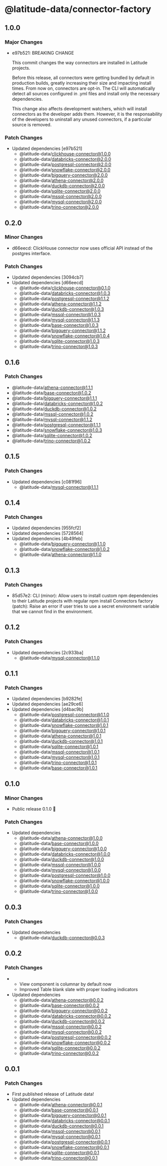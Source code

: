 # @latitude-data/connector-factory

## 1.0.0

### Major Changes

- e97b521: BREAKING CHANGE

  This commit changes the way connectors are installed in Latitude projects.

  Before this release, all connectors were getting bundled by default in
  production builds, greatly increasing their size and impacting install times.
  From now on, connectors are opt-in. The CLI will automatically detect all
  sources configured in .yml files and install only the necessary dependencies.

  This change also affects development watchers, which will install connectors as
  the developer adds them. However, it is the responsability of the developers
  to uninstall any unused connectors, if a particular source is removed.

### Patch Changes

- Updated dependencies [e97b521]
  - @latitude-data/clickhouse-connector@1.0.0
  - @latitude-data/databricks-connector@2.0.0
  - @latitude-data/postgresql-connector@2.0.0
  - @latitude-data/snowflake-connector@2.0.0
  - @latitude-data/bigquery-connector@2.0.0
  - @latitude-data/athena-connector@2.0.0
  - @latitude-data/duckdb-connector@2.0.0
  - @latitude-data/sqlite-connector@2.0.0
  - @latitude-data/mssql-connector@2.0.0
  - @latitude-data/mysql-connector@2.0.0
  - @latitude-data/trino-connector@2.0.0

## 0.2.0

### Minor Changes

- d66eecd: ClickHouse connector now uses official API instead of the postgres interface.

### Patch Changes

- Updated dependencies [3094cb7]
- Updated dependencies [d66eecd]
  - @latitude-data/clickhouse-connector@0.1.0
  - @latitude-data/databricks-connector@1.0.3
  - @latitude-data/postgresql-connector@1.1.2
  - @latitude-data/athena-connector@1.1.2
  - @latitude-data/duckdb-connector@1.0.3
  - @latitude-data/mssql-connector@1.0.3
  - @latitude-data/mysql-connector@1.1.3
  - @latitude-data/base-connector@1.0.3
  - @latitude-data/bigquery-connector@1.1.2
  - @latitude-data/snowflake-connector@1.0.4
  - @latitude-data/sqlite-connector@1.0.3
  - @latitude-data/trino-connector@1.0.3

## 0.1.6

### Patch Changes

- @latitude-data/athena-connector@1.1.1
- @latitude-data/base-connector@1.0.2
- @latitude-data/bigquery-connector@1.1.1
- @latitude-data/databricks-connector@1.0.2
- @latitude-data/duckdb-connector@1.0.2
- @latitude-data/mssql-connector@1.0.2
- @latitude-data/mysql-connector@1.1.2
- @latitude-data/postgresql-connector@1.1.1
- @latitude-data/snowflake-connector@1.0.3
- @latitude-data/sqlite-connector@1.0.2
- @latitude-data/trino-connector@1.0.2

## 0.1.5

### Patch Changes

- Updated dependencies [c081f96]
  - @latitude-data/mysql-connector@1.1.1

## 0.1.4

### Patch Changes

- Updated dependencies [955fcf2]
- Updated dependencies [5728564]
- Updated dependencies [4b49feb]
  - @latitude-data/bigquery-connector@1.1.0
  - @latitude-data/snowflake-connector@1.0.2
  - @latitude-data/athena-connector@1.1.0

## 0.1.3

### Patch Changes

- 85d57e2: CLI (minor): Allow users to install custom npm dependencies to their Latitude projects with regular npm install
  Connectors factory (patch): Raise an error if user tries to use a secret environment variable that we cannot find in the environment.

## 0.1.2

### Patch Changes

- Updated dependencies [2c933ba]
  - @latitude-data/mysql-connector@1.1.0

## 0.1.1

### Patch Changes

- Updated dependencies [b9282fe]
- Updated dependencies [ae29ce6]
- Updated dependencies [d4bac9b]
  - @latitude-data/postgresql-connector@1.1.0
  - @latitude-data/databricks-connector@1.0.1
  - @latitude-data/snowflake-connector@1.0.1
  - @latitude-data/bigquery-connector@1.0.1
  - @latitude-data/athena-connector@1.0.1
  - @latitude-data/duckdb-connector@1.0.1
  - @latitude-data/sqlite-connector@1.0.1
  - @latitude-data/mssql-connector@1.0.1
  - @latitude-data/mysql-connector@1.0.1
  - @latitude-data/trino-connector@1.0.1
  - @latitude-data/base-connector@1.0.1

## 0.1.0

### Minor Changes

- Public release 0.1.0 🎉

### Patch Changes

- Updated dependencies
  - @latitude-data/athena-connector@1.0.0
  - @latitude-data/base-connector@1.0.0
  - @latitude-data/bigquery-connector@1.0.0
  - @latitude-data/databricks-connector@1.0.0
  - @latitude-data/duckdb-connector@1.0.0
  - @latitude-data/mssql-connector@1.0.0
  - @latitude-data/mysql-connector@1.0.0
  - @latitude-data/postgresql-connector@1.0.0
  - @latitude-data/snowflake-connector@1.0.0
  - @latitude-data/sqlite-connector@1.0.0
  - @latitude-data/trino-connector@1.0.0

## 0.0.3

### Patch Changes

- Updated dependencies
  - @latitude-data/duckdb-connector@0.0.3

## 0.0.2

### Patch Changes

- - View component is columnar by default now
  - Improved Table blank slate with proper loading indicators
- Updated dependencies
  - @latitude-data/athena-connector@0.0.2
  - @latitude-data/base-connector@0.0.2
  - @latitude-data/bigquery-connector@0.0.2
  - @latitude-data/databricks-connector@0.0.2
  - @latitude-data/duckdb-connector@0.0.2
  - @latitude-data/mssql-connector@0.0.2
  - @latitude-data/mysql-connector@0.0.2
  - @latitude-data/postgresql-connector@0.0.2
  - @latitude-data/snowflake-connector@0.0.2
  - @latitude-data/sqlite-connector@0.0.2
  - @latitude-data/trino-connector@0.0.2

## 0.0.1

### Patch Changes

- First published release of Latitude data!
- Updated dependencies
  - @latitude-data/athena-connector@0.0.1
  - @latitude-data/base-connector@0.0.1
  - @latitude-data/bigquery-connector@0.0.1
  - @latitude-data/databricks-connector@0.0.1
  - @latitude-data/duckdb-connector@0.0.1
  - @latitude-data/mssql-connector@0.0.1
  - @latitude-data/mysql-connector@0.0.1
  - @latitude-data/postgresql-connector@0.0.1
  - @latitude-data/snowflake-connector@0.0.1
  - @latitude-data/sqlite-connector@0.0.1
  - @latitude-data/trino-connector@0.0.1
